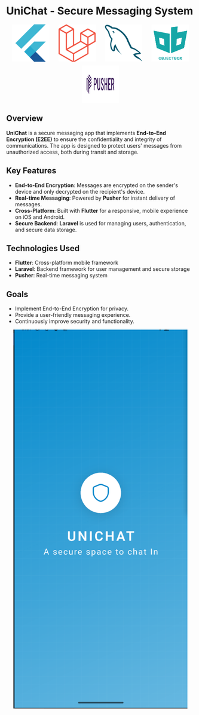 # UniChat - Secure Messaging System


<div style="display: flex; justify-content: space-evenly; flex-wrap: wrap; gap: 10px;" align="center">
    <img src="./images/Flutter.png" alt="Flutter" width="100" height="100">
    <img src="./images/Laravel.png" alt="Laravel" width="100" height="100">
    <img src="./images/mysql.png" alt="MySQL" width="100" height="100">
    <img src="./images/objectBox.png" alt="ObjectBox" width="100" height="100">
    <img src="./images/pusher.png" alt="Pusher" width="100" height="100">
</div>


## Overview

**UniChat** is a secure messaging app that implements **End-to-End Encryption (E2EE)** to ensure the confidentiality and integrity of communications. The app is designed to protect users' messages from unauthorized access, both during transit and storage.

## Key Features

- **End-to-End Encryption**: Messages are encrypted on the sender's device and only decrypted on the recipient's device.
- **Real-time Messaging**: Powered by **Pusher** for instant delivery of messages.
- **Cross-Platform**: Built with **Flutter** for a responsive, mobile experience on iOS and Android.
- **Secure Backend**: **Laravel** is used for managing users, authentication, and secure data storage.

## Technologies Used

- **Flutter**: Cross-platform mobile framework
- **Laravel**: Backend framework for user management and secure storage
- **Pusher**: Real-time messaging system

## Goals

- Implement End-to-End Encryption for privacy.
- Provide a user-friendly messaging experience.
- Continuously improve security and functionality.


<p align="center">
    <img src="./images/uni-chat-splash-screen.png" alt="UniChat Splash Screen">
</p>
